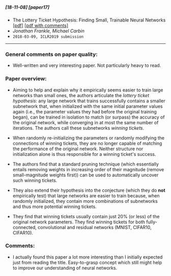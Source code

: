 ##### [18-11-08] [paper17]
- The Lottery Ticket Hypothesis: Finding Small, Trainable Neural Networks [[pdf]](https://arxiv.org/abs/1803.03635) [[pdf with comments]](https://github.com/fregu856/papers/blob/master/commented_pdfs/The%20Lottery%20Ticket%20Hypothesis:%20Finding%20Small%2C%20Trainable%20Neural%20Networks_.pdf)
- *Jonathan Frankle, Michael Carbin*
- `2018-03-09, ICLR2019 submission`

****

### General comments on paper quality:
- Well-written and very interesting paper. Not particularly heavy to read.

### Paper overview:
- Aiming to help and explain why it empirically seems easier to train large networks than small ones, the authors articulate the *lottery ticket hypothesis*: any large network that trains successfully contains a smaller subnetwork that, when initialized with the same initial parameter values again (i.e., the parameter values they had before the original training began), can be trained in isolation to match (or surpass) the accuracy of the original network, while converging in at most the same number of iterations. The authors call these subnetworks *winning tickets*. 

- When randomly re-initializing the parameters or randomly modifying the connections of winning tickets, they are no longer capable of matching the performance of the original network. Neither structure nor initialization alone is thus responsible for a winning ticket's success. 

- The authors find that a standard pruning technique (which essentially entails removing weights in increasing order of their magnitude (remove small-magnitude weights first)) can be used to automatically uncover such winning tickets.

- They also extend their hypothesis into the conjecture (which they do **not** empirically test) that large networks are easier to train because, when randomly initialized, they contain more combinations of subnetworks and thus more potential winning tickets. 

- They find that winning tickets usually contain just 20% (or less) of the original network parameters. They find winning tickets for both fully-connected, convolutional and residual networks (MNIST, CIFAR10, CIFAR10).

### Comments:
- I actually found this paper a lot more interesting than I initially expected just from reading the title. Easy-to-grasp concept which still might help to improve our understanding of neural networks. 

